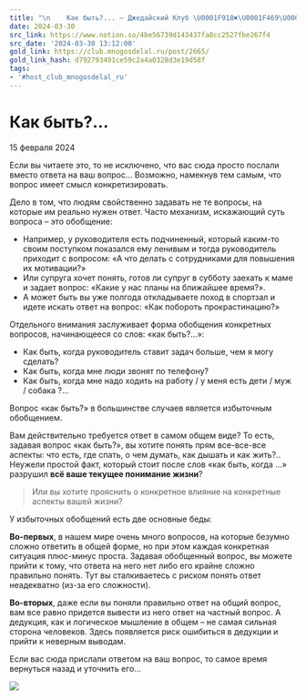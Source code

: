 ```yaml
---
title: "\n    Как быть?... — Джедайский Клуб \U0001F918✖️\U0001F469‍\U0001F4BB‍\n"
date: 2024-03-30
src_link: https://www.notion.so/4be56739d143437fa8cc2527fbe267f4
src_date: '2024-03-30 13:12:00'
gold_link: https://club.mnogosdelal.ru/post/2665/
gold_link_hash: d792793491ce59c2a4a0328d3e19d58f
tags:
- '#host_club_mnogosdelal_ru'
---
```



Как быть?…
==========


15 февраля 2024


Если вы читаете это, то не исключено, что вас сюда просто послали вместо ответа на ваш вопрос… Возможно, намекнув тем самым, что вопрос имеет смысл конкретизировать.


Дело в том, что людям свойственно задавать не те вопросы, на которые им реально нужен ответ. Часто механизм, искажающий суть вопроса – это обобщение:


* Например, у руководителя есть подчиненный, который каким-то своим поступком показался ему ленивым и тогда руководитель приходит с вопросом: «А что делать с сотрудниками для повышения их мотивации?»
* Или супруга хочет понять, готов ли супруг в субботу заехать к маме и задает вопрос: «Какие у нас планы на ближайшее время?».
* А может быть вы уже полгода откладываете поход в спортзал и идете искать ответ на вопрос: «Как побороть прокрастинацию?»


Отдельного внимания заслуживает форма обобщения конкретных вопросов, начинающееся со слов: «как быть?...»:


* Как быть, когда руководитель ставит задач больше, чем я могу сделать?
* Как быть, когда мне люди звонят по телефону?
* Как быть, когда мне надо ходить на работу / у меня есть дети / муж / собака ?…


Вопрос «как быть?» в большинстве случаев является избыточным обобщением.


Вам действительно требуется ответ в самом общем виде? То есть, задавая вопрос «как быть?», вы хотите понять прям все-все-все аспекты: что есть, где спать, о чем думать, как дышать и как жить?.. Неужели простой факт, который стоит после слов «как быть, когда …» разрушил **всё ваше текущее понимание жизни**?



> Или вы хотите прояснить о конкретное влияние на конкретные аспекты вашей жизни?


У избыточных обобщений есть две основные беды:  

**Во-первых**, в нашем мире очень много вопросов, на которые безумно сложно ответить в общей форме, но при этом каждая конкретная ситуация плюс-минус проста. Задавая обобщенный вопрос, вы можете прийти к тому, что ответа на него нет либо его крайне сложно правильно понять. Тут вы сталкиваетесь с риском понять ответ неадекватно (из-за его сложности).


**Во-вторых**, даже если вы поняли правильно ответ на общий вопрос, вам все равно придется вывести из него ответ на частный вопрос. А дедукция, как и логическое мышление в общем – не самая сильная сторона человеков. Здесь появляется риск ошибиться в дедукции и прийти к неверным выводам.


Если вас сюда прислали ответом на ваш вопрос, то самое время вернуться назад и уточнить его…


![](https://i.club.mnogosdelal.ru/0ce0d07bc2317591fb5dd7945624f061083f9967961272a6f4afa71c33caac96.png)
